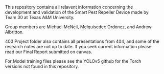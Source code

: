 This repository contains all relavent information concerning the development and validation of the Smart Pest Repeller Device made by Team 30 at Texas A&M University.

Group members are Michael McNeil, Melquisedec Ordonez, and Andrew Albritton.

403 Project folder also contains all presentations from 404, and some of the research notes are not up to date. If you seek current information please read our Final Report submitted on canvas.

For Model training files please see the YOLOv5 github for the Torch versions not found in this repository. 
